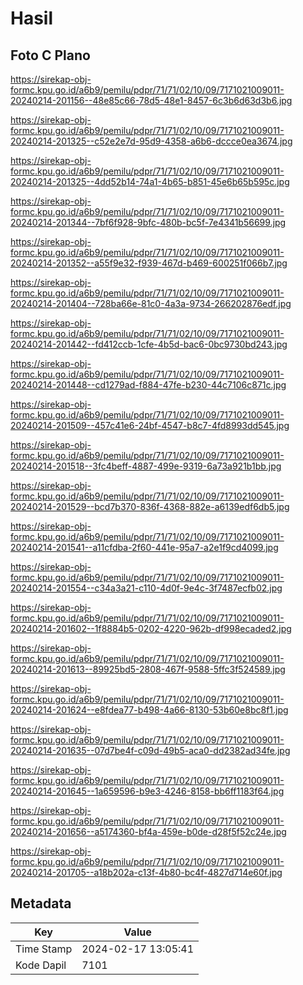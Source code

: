 # Hasil

## Foto C Plano

https://sirekap-obj-formc.kpu.go.id/a6b9/pemilu/pdpr/71/71/02/10/09/7171021009011-20240214-201156--48e85c66-78d5-48e1-8457-6c3b6d63d3b6.jpg

https://sirekap-obj-formc.kpu.go.id/a6b9/pemilu/pdpr/71/71/02/10/09/7171021009011-20240214-201325--c52e2e7d-95d9-4358-a6b6-dccce0ea3674.jpg

https://sirekap-obj-formc.kpu.go.id/a6b9/pemilu/pdpr/71/71/02/10/09/7171021009011-20240214-201325--4dd52b14-74a1-4b65-b851-45e6b65b595c.jpg

https://sirekap-obj-formc.kpu.go.id/a6b9/pemilu/pdpr/71/71/02/10/09/7171021009011-20240214-201344--7bf6f928-9bfc-480b-bc5f-7e4341b56699.jpg

https://sirekap-obj-formc.kpu.go.id/a6b9/pemilu/pdpr/71/71/02/10/09/7171021009011-20240214-201352--a55f9e32-f939-467d-b469-600251f066b7.jpg

https://sirekap-obj-formc.kpu.go.id/a6b9/pemilu/pdpr/71/71/02/10/09/7171021009011-20240214-201404--728ba66e-81c0-4a3a-9734-266202876edf.jpg

https://sirekap-obj-formc.kpu.go.id/a6b9/pemilu/pdpr/71/71/02/10/09/7171021009011-20240214-201442--fd412ccb-1cfe-4b5d-bac6-0bc9730bd243.jpg

https://sirekap-obj-formc.kpu.go.id/a6b9/pemilu/pdpr/71/71/02/10/09/7171021009011-20240214-201448--cd1279ad-f884-47fe-b230-44c7106c871c.jpg

https://sirekap-obj-formc.kpu.go.id/a6b9/pemilu/pdpr/71/71/02/10/09/7171021009011-20240214-201509--457c41e6-24bf-4547-b8c7-4fd8993dd545.jpg

https://sirekap-obj-formc.kpu.go.id/a6b9/pemilu/pdpr/71/71/02/10/09/7171021009011-20240214-201518--3fc4beff-4887-499e-9319-6a73a921b1bb.jpg

https://sirekap-obj-formc.kpu.go.id/a6b9/pemilu/pdpr/71/71/02/10/09/7171021009011-20240214-201529--bcd7b370-836f-4368-882e-a6139edf6db5.jpg

https://sirekap-obj-formc.kpu.go.id/a6b9/pemilu/pdpr/71/71/02/10/09/7171021009011-20240214-201541--a11cfdba-2f60-441e-95a7-a2e1f9cd4099.jpg

https://sirekap-obj-formc.kpu.go.id/a6b9/pemilu/pdpr/71/71/02/10/09/7171021009011-20240214-201554--c34a3a21-c110-4d0f-9e4c-3f7487ecfb02.jpg

https://sirekap-obj-formc.kpu.go.id/a6b9/pemilu/pdpr/71/71/02/10/09/7171021009011-20240214-201602--1f8884b5-0202-4220-962b-df998ecaded2.jpg

https://sirekap-obj-formc.kpu.go.id/a6b9/pemilu/pdpr/71/71/02/10/09/7171021009011-20240214-201613--89925bd5-2808-467f-9588-5ffc3f524589.jpg

https://sirekap-obj-formc.kpu.go.id/a6b9/pemilu/pdpr/71/71/02/10/09/7171021009011-20240214-201624--e8fdea77-b498-4a66-8130-53b60e8bc8f1.jpg

https://sirekap-obj-formc.kpu.go.id/a6b9/pemilu/pdpr/71/71/02/10/09/7171021009011-20240214-201635--07d7be4f-c09d-49b5-aca0-dd2382ad34fe.jpg

https://sirekap-obj-formc.kpu.go.id/a6b9/pemilu/pdpr/71/71/02/10/09/7171021009011-20240214-201645--1a659596-b9e3-4246-8158-bb6ff1183f64.jpg

https://sirekap-obj-formc.kpu.go.id/a6b9/pemilu/pdpr/71/71/02/10/09/7171021009011-20240214-201656--a5174360-bf4a-459e-b0de-d28f5f52c24e.jpg

https://sirekap-obj-formc.kpu.go.id/a6b9/pemilu/pdpr/71/71/02/10/09/7171021009011-20240214-201705--a18b202a-c13f-4b80-bc4f-4827d714e60f.jpg


## Metadata

| Key        | Value               |
| ---------- | ------------------- |
| Time Stamp | 2024-02-17 13:05:41 |
| Kode Dapil | 7101                |



